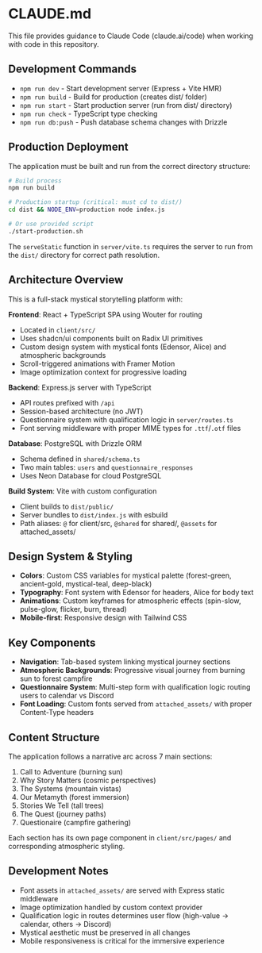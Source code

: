 # CLAUDE.md

This file provides guidance to Claude Code (claude.ai/code) when working with code in this repository.

## Development Commands

- `npm run dev` - Start development server (Express + Vite HMR)
- `npm run build` - Build for production (creates dist/ folder)
- `npm run start` - Start production server (run from dist/ directory)
- `npm run check` - TypeScript type checking
- `npm run db:push` - Push database schema changes with Drizzle

## Production Deployment

The application must be built and run from the correct directory structure:

```bash
# Build process
npm run build

# Production startup (critical: must cd to dist/)
cd dist && NODE_ENV=production node index.js

# Or use provided script
./start-production.sh
```

The `serveStatic` function in `server/vite.ts` requires the server to run from the `dist/` directory for correct path resolution.

## Architecture Overview

This is a full-stack mystical storytelling platform with:

**Frontend**: React + TypeScript SPA using Wouter for routing
- Located in `client/src/`
- Uses shadcn/ui components built on Radix UI primitives
- Custom design system with mystical fonts (Edensor, Alice) and atmospheric backgrounds
- Scroll-triggered animations with Framer Motion
- Image optimization context for progressive loading

**Backend**: Express.js server with TypeScript
- API routes prefixed with `/api`
- Session-based architecture (no JWT)
- Questionnaire system with qualification logic in `server/routes.ts`
- Font serving middleware with proper MIME types for `.ttf`/`.otf` files

**Database**: PostgreSQL with Drizzle ORM
- Schema defined in `shared/schema.ts`
- Two main tables: `users` and `questionnaire_responses`
- Uses Neon Database for cloud PostgreSQL

**Build System**: Vite with custom configuration
- Client builds to `dist/public/`
- Server bundles to `dist/index.js` with esbuild
- Path aliases: `@` for client/src, `@shared` for shared/, `@assets` for attached_assets/

## Design System & Styling

- **Colors**: Custom CSS variables for mystical palette (forest-green, ancient-gold, mystical-teal, deep-black)
- **Typography**: Font system with Edensor for headers, Alice for body text
- **Animations**: Custom keyframes for atmospheric effects (spin-slow, pulse-glow, flicker, burn, thread)
- **Mobile-first**: Responsive design with Tailwind CSS

## Key Components

- **Navigation**: Tab-based system linking mystical journey sections
- **Atmospheric Backgrounds**: Progressive visual journey from burning sun to forest campfire
- **Questionnaire System**: Multi-step form with qualification logic routing users to calendar vs Discord
- **Font Loading**: Custom fonts served from `attached_assets/` with proper Content-Type headers

## Content Structure

The application follows a narrative arc across 7 main sections:
1. Call to Adventure (burning sun)
2. Why Story Matters (cosmic perspectives)  
3. The Systems (mountain vistas)
4. Our Metamyth (forest immersion)
5. Stories We Tell (tall trees)
6. The Quest (journey paths)
7. Questionaire (campfire gathering)

Each section has its own page component in `client/src/pages/` and corresponding atmospheric styling.

## Development Notes

- Font assets in `attached_assets/` are served with Express static middleware
- Image optimization handled by custom context provider
- Qualification logic in routes determines user flow (high-value → calendar, others → Discord)
- Mystical aesthetic must be preserved in all changes
- Mobile responsiveness is critical for the immersive experience